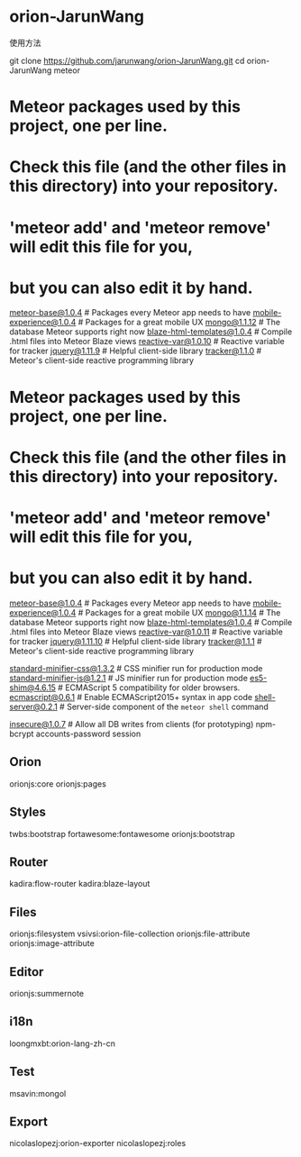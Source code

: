 # orion-JarunWang

使用方法

git clone https://github.com/jarunwang/orion-JarunWang.git
cd orion-JarunWang
meteor


# Meteor packages used by this project, one per line.
# Check this file (and the other files in this directory) into your repository.
#
# 'meteor add' and 'meteor remove' will edit this file for you,
# but you can also edit it by hand.

meteor-base@1.0.4             # Packages every Meteor app needs to have
mobile-experience@1.0.4       # Packages for a great mobile UX
mongo@1.1.12                   # The database Meteor supports right now
blaze-html-templates@1.0.4    # Compile .html files into Meteor Blaze views
reactive-var@1.0.10            # Reactive variable for tracker
jquery@1.11.9                  # Helpful client-side library
tracker@1.1.0                 # Meteor's client-side reactive programming library

# Meteor packages used by this project, one per line.
# Check this file (and the other files in this directory) into your repository.
#
# 'meteor add' and 'meteor remove' will edit this file for you,
# but you can also edit it by hand.

meteor-base@1.0.4             # Packages every Meteor app needs to have
mobile-experience@1.0.4       # Packages for a great mobile UX
mongo@1.1.14                   # The database Meteor supports right now
blaze-html-templates@1.0.4 # Compile .html files into Meteor Blaze views
reactive-var@1.0.11            # Reactive variable for tracker
jquery@1.11.10                  # Helpful client-side library
tracker@1.1.1                 # Meteor's client-side reactive programming library

standard-minifier-css@1.3.2   # CSS minifier run for production mode
standard-minifier-js@1.2.1    # JS minifier run for production mode
es5-shim@4.6.15                # ECMAScript 5 compatibility for older browsers.
ecmascript@0.6.1              # Enable ECMAScript2015+ syntax in app code
shell-server@0.2.1            # Server-side component of the `meteor shell` command

insecure@1.0.7                # Allow all DB writes from clients (for prototyping)
npm-bcrypt
accounts-password
session

## Orion
orionjs:core
orionjs:pages

## Styles
twbs:bootstrap 
fortawesome:fontawesome 
orionjs:bootstrap

## Router
kadira:flow-router 
kadira:blaze-layout

## Files
orionjs:filesystem
vsivsi:orion-file-collection 
orionjs:file-attribute
orionjs:image-attribute

## Editor
orionjs:summernote

## i18n
loongmxbt:orion-lang-zh-cn

## Test
msavin:mongol

## Export
nicolaslopezj:orion-exporter 
nicolaslopezj:roles
